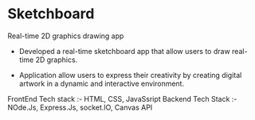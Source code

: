 # Sketchboard
Real-time 2D graphics drawing app

- Developed a real-time sketchboard app that allow users to draw real-time 2D graphics.

- Application allow users to express their creativity by creating digital artwork in a dynamic
  and interactive environment.

FrontEnd Tech stack :- HTML, CSS, JavaSsript
Backend Tech Stack :- NOde.Js, Express.Js, socket.IO, Canvas API
